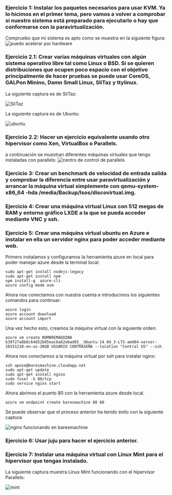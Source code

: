 ### Ejercicio 1: Instalar los paquetes necesarios para usar KVM. Ya lo hicimos en el primer tema, pero vamos a volver a comprobar si nuestro sistema está preparado para ejecutarlo o hay que conformarse con la paravirtualización.

Compruebo que mi sistema es apto como se muestra en la siguiente figura:
![puedo acelerar por hardware](http://i62.tinypic.com/vcytu9.png)


### Ejercicio 2.1: Crear varias máquinas virtuales con algún sistema operativo libre tal como Linux o BSD. Si se quieren distribuciones que ocupen poco espacio con el objetivo principalmente de hacer pruebas se puede usar CoreOS, GALPon Minino, Damn Small Linux, SliTaz y ttylinux.

La siguiente captura es de SliTaz:

![SliTaz](https://www.dropbox.com/s/braae7elkgbduoc/SliTaz.png?dl=1)

La siguiente captura es de Ubuntu:

![ubuntu](https://www.dropbox.com/s/z8r4hnk7ahrplc9/ubuntu.png?dl=1)




### Ejercicio 2.2: Hacer un ejercicio equivalente usando otro hipervisor como Xen, VirtualBox o Parallels.

a continuación se muestran diferentes máquinas virtuales que tengo instaladas con parallels:
![centro de control de parallels](https://www.dropbox.com/s/mn7qpfa5tu4p1mp/parallels.png?dl=1)


### Ejercicio 3: Crear un benchmark de velocidad de entrada salida y comprobar la diferencia entre usar paravirtualización y arrancar la máquina virtual simplemente con qemu-system-x86_64 -hda /media/Backup/Isos/discovirtual.img.




### Ejercicio 4: Crear una máquina virtual Linux con 512 megas de RAM y entorno gráfico LXDE a la que se pueda acceder mediante VNC y ssh.



### Ejercicio 5: Crear una máquina virtual ubuntu en Azure e instalar en ella un servidor nginx para poder acceder mediante web.

Primero instalamos y configuramos la herramienta azure en local para poder manejar azure desde la terminal local:

```
sudo apt-get install nodejs-legacy
sudo apt-get install npm
npm install-g  azure-cli
azure config mode asm
```
Ahora nos conectamos con nuestra cuenta e introducimos los siguientes comandos para continuar:

```
azure login
azure account download
azure account import
```
Una vez hecho esto, creamos la máquina virtual con la siguiente orden:

```
azure vm create NOMBREMÁQUINA b39f27a8b8c64d52b05eac6a62ebad85__Ubuntu-14_04_3-LTS-amd64-server-20151218-en-us-30GB USUARIO CONTRASEÑA --location "Central US" --ssh
```
Ahora nos conectamos a la máquina virtual por ssh para instalar nginx:

```
ssh apozo@baresmachine.cloudapp.net
sudo apt-get update
sudo apt-get install nginx
sudo fuser -k 80/tcp
sudo service nginx start
```
Ahora abrimos el puerto 80 con la herramienta azure desde local.

```
azure vm endpoint create baresmachine 80 80

```
Se puede observar que el proceso anterior ha tenido éxito con la siguiente captura:

![nginx funcionando en baresmachine](https://www.dropbox.com/s/l27ljqr7i1wawde/ej5.png?dl=1)



### Ejercicio 6: Usar juju para hacer el ejercicio anterior.



### Ejercicio 7: Instalar una máquina virtual con Linux Mint para el hipervisor que tengas instalado.


La siguiente captura muestra Linux Mint funcionando con el hipervisor Parallels:

![mint](https://www.dropbox.com/s/lt8nj5kzaa48vrm/mint.png?dl=1)
